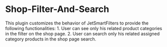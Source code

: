 # Shop-Filter-And-Search
This plugin customizes the behavior of JetSmartFilters to provide the following functionalities: 1. User can see only his related product categories in the filter on the shop page. 2. User can search only his related assigned category products in the shop page search.
